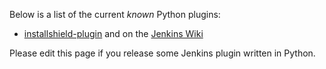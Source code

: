 Below is a list of the current *known* Python plugins:  


* [installshield-plugin](https://github.com/jenkinsci/installshield-plugin) and on the [Jenkins Wiki](https://wiki.jenkins-ci.org/display/JENKINS/InstallShield+Plugin)  

Please edit this page if you release some Jenkins plugin written in Python.
